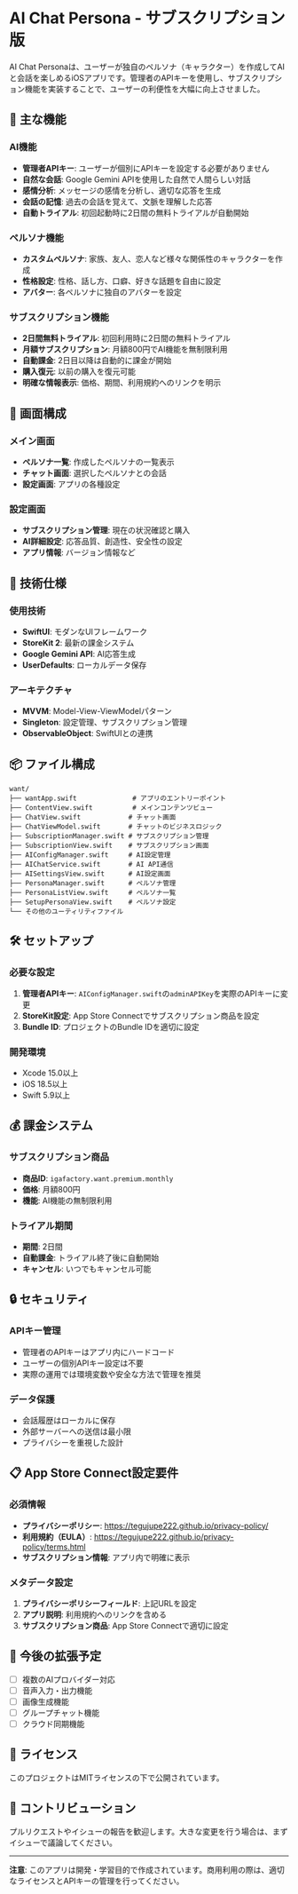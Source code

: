 # AI Chat Persona - サブスクリプション版

AI Chat Personaは、ユーザーが独自のペルソナ（キャラクター）を作成してAIと会話を楽しめるiOSアプリです。管理者のAPIキーを使用し、サブスクリプション機能を実装することで、ユーザーの利便性を大幅に向上させました。

## 🚀 主な機能

### AI機能
- **管理者APIキー**: ユーザーが個別にAPIキーを設定する必要がありません
- **自然な会話**: Google Gemini APIを使用した自然で人間らしい対話
- **感情分析**: メッセージの感情を分析し、適切な応答を生成
- **会話の記憶**: 過去の会話を覚えて、文脈を理解した応答
- **自動トライアル**: 初回起動時に2日間の無料トライアルが自動開始

### ペルソナ機能
- **カスタムペルソナ**: 家族、友人、恋人など様々な関係性のキャラクターを作成
- **性格設定**: 性格、話し方、口癖、好きな話題を自由に設定
- **アバター**: 各ペルソナに独自のアバターを設定

### サブスクリプション機能
- **2日間無料トライアル**: 初回利用時に2日間の無料トライアル
- **月額サブスクリプション**: 月額800円でAI機能を無制限利用
- **自動課金**: 2日目以降は自動的に課金が開始
- **購入復元**: 以前の購入を復元可能
- **明確な情報表示**: 価格、期間、利用規約へのリンクを明示

## 📱 画面構成

### メイン画面
- **ペルソナ一覧**: 作成したペルソナの一覧表示
- **チャット画面**: 選択したペルソナとの会話
- **設定画面**: アプリの各種設定

### 設定画面
- **サブスクリプション管理**: 現在の状況確認と購入
- **AI詳細設定**: 応答品質、創造性、安全性の設定
- **アプリ情報**: バージョン情報など

## 🔧 技術仕様

### 使用技術
- **SwiftUI**: モダンなUIフレームワーク
- **StoreKit 2**: 最新の課金システム
- **Google Gemini API**: AI応答生成
- **UserDefaults**: ローカルデータ保存

### アーキテクチャ
- **MVVM**: Model-View-ViewModelパターン
- **Singleton**: 設定管理、サブスクリプション管理
- **ObservableObject**: SwiftUIとの連携

## 📦 ファイル構成

```
want/
├── wantApp.swift              # アプリのエントリーポイント
├── ContentView.swift          # メインコンテンツビュー
├── ChatView.swift            # チャット画面
├── ChatViewModel.swift       # チャットのビジネスロジック
├── SubscriptionManager.swift # サブスクリプション管理
├── SubscriptionView.swift    # サブスクリプション画面
├── AIConfigManager.swift     # AI設定管理
├── AIChatService.swift       # AI API通信
├── AISettingsView.swift      # AI設定画面
├── PersonaManager.swift      # ペルソナ管理
├── PersonaListView.swift     # ペルソナ一覧
├── SetupPersonaView.swift    # ペルソナ設定
└── その他のユーティリティファイル
```

## 🛠️ セットアップ

### 必要な設定
1. **管理者APIキー**: `AIConfigManager.swift`の`adminAPIKey`を実際のAPIキーに変更
2. **StoreKit設定**: App Store Connectでサブスクリプション商品を設定
3. **Bundle ID**: プロジェクトのBundle IDを適切に設定

### 開発環境
- Xcode 15.0以上
- iOS 18.5以上
- Swift 5.9以上

## 💰 課金システム

### サブスクリプション商品
- **商品ID**: `igafactory.want.premium.monthly`
- **価格**: 月額800円
- **機能**: AI機能の無制限利用

### トライアル期間
- **期間**: 2日間
- **自動課金**: トライアル終了後に自動開始
- **キャンセル**: いつでもキャンセル可能

## 🔒 セキュリティ

### APIキー管理
- 管理者のAPIキーはアプリ内にハードコード
- ユーザーの個別APIキー設定は不要
- 実際の運用では環境変数や安全な方法で管理を推奨

### データ保護
- 会話履歴はローカルに保存
- 外部サーバーへの送信は最小限
- プライバシーを重視した設計

## 📋 App Store Connect設定要件

### 必須情報
- **プライバシーポリシー**: https://tegujupe222.github.io/privacy-policy/
- **利用規約（EULA）**: https://tegujupe222.github.io/privacy-policy/terms.html
- **サブスクリプション情報**: アプリ内で明確に表示

### メタデータ設定
1. **プライバシーポリシーフィールド**: 上記URLを設定
2. **アプリ説明**: 利用規約へのリンクを含める
3. **サブスクリプション商品**: App Store Connectで適切に設定

## 🚀 今後の拡張予定

- [ ] 複数のAIプロバイダー対応
- [ ] 音声入力・出力機能
- [ ] 画像生成機能
- [ ] グループチャット機能
- [ ] クラウド同期機能

## 📄 ライセンス

このプロジェクトはMITライセンスの下で公開されています。

## 🤝 コントリビューション

プルリクエストやイシューの報告を歓迎します。大きな変更を行う場合は、まずイシューで議論してください。

---

**注意**: このアプリは開発・学習目的で作成されています。商用利用の際は、適切なライセンスとAPIキーの管理を行ってください。 